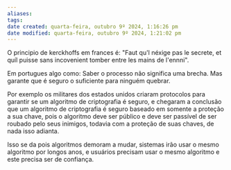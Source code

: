 ```yaml
---
aliases: 
tags: 
date created: quarta-feira, outubro 9º 2024, 1:16:26 pm
date modified: quarta-feira, outubro 9º 2024, 1:21:02 pm
---
```

O principio de kerckhoffs em frances é: "Faut qu'l néxige pas le secrete, et quíl puisse sans incovenient tomber entre les mains de l'ennni".

Em portugues algo como: Saber o processo não significa uma brecha. Mas garante que é seguro o suficiente para ninguém quebrar.

Por exemplo os militares dos estados unidos criaram protocolos para garantir se um algoritmo de criptografia é seguro, e chegaram a conclusão que um algoritmo de criptografia é seguro baseado em somente a proteção a sua chave, pois o algoritmo deve ser público e deve ser passível de ser roubado pelo seus inimigos, todavia com a proteção de suas chaves, de nada isso adianta.

Isso se da pois algoritmos demoram a mudar, sistemas irão usar o mesmo algoritmo por longos anos, e usuários precisam usar o mesmo algoritmo e este precisa ser de confiança.